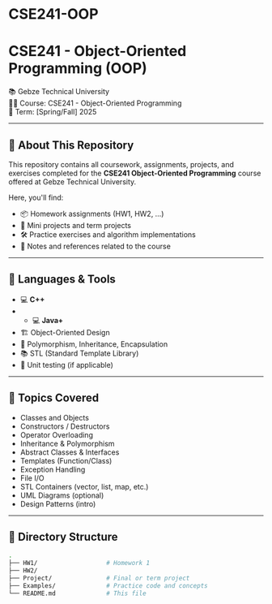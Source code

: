 # CSE241-OOP
# CSE241 - Object-Oriented Programming (OOP)
📚 Gebze Technical University  
🧑‍💻 Course: CSE241 - Object-Oriented Programming  
📅 Term: [Spring/Fall] 2025  

---

## 📁 About This Repository

This repository contains all coursework, assignments, projects, and exercises completed for the **CSE241 Object-Oriented Programming** course offered at Gebze Technical University.

Here, you'll find:
- 📦 Homework assignments (HW1, HW2, …)
- 🧠 Mini projects and term projects
- 🛠 Practice exercises and algorithm implementations
- 📜 Notes and references related to the course

---

## 🧰 Languages & Tools
- 💻 **C++**
- - 💻 **Java+**
- 🏗 Object-Oriented Design
- 🧩 Polymorphism, Inheritance, Encapsulation
- 📚 STL (Standard Template Library)
- 🧪 Unit testing (if applicable)

---

## 📌 Topics Covered

- Classes and Objects
- Constructors / Destructors
- Operator Overloading
- Inheritance & Polymorphism
- Abstract Classes & Interfaces
- Templates (Function/Class)
- Exception Handling
- File I/O
- STL Containers (vector, list, map, etc.)
- UML Diagrams (optional)
- Design Patterns (intro)

---

## 📂 Directory Structure

```bash
.
├── HW1/                   # Homework 1
├── HW2/
├── Project/               # Final or term project
├── Examples/              # Practice code and concepts
└── README.md              # This file
